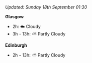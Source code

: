 *Updated: Sunday 18th September 01:30*

**Glasgow**

* 2h: :cloud: Cloudy
* 3h - 13h: :partly_sunny: Partly Cloudy

**Edinburgh**

* 2h - 13h: :partly_sunny: Partly Cloudy
